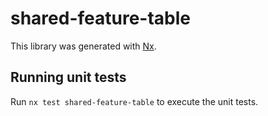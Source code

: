 # shared-feature-table

This library was generated with [Nx](https://nx.dev).

## Running unit tests

Run `nx test shared-feature-table` to execute the unit tests.
